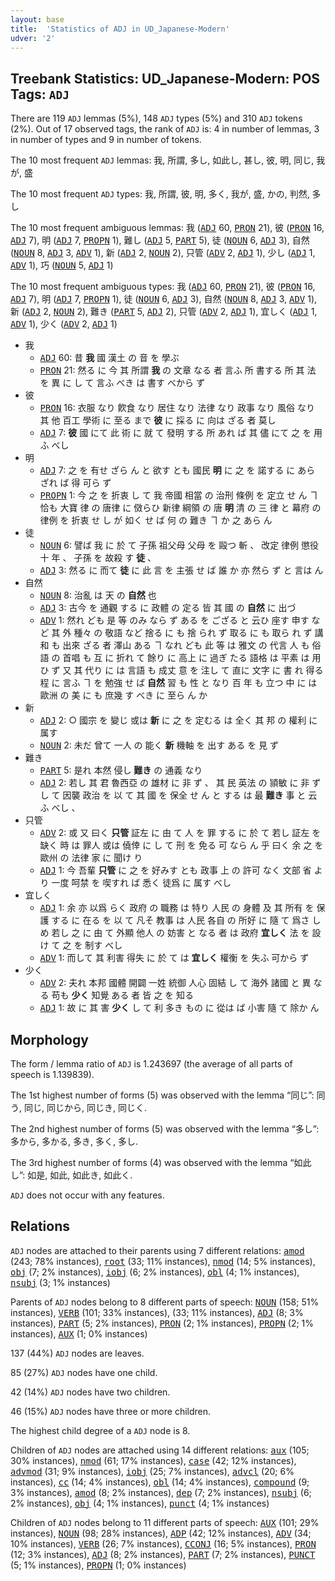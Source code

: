 ```yaml
---
layout: base
title:  'Statistics of ADJ in UD_Japanese-Modern'
udver: '2'
---
```


## Treebank Statistics: UD_Japanese-Modern: POS Tags: `ADJ`

There are 119 `ADJ` lemmas (5%), 148 `ADJ` types (5%) and 310 `ADJ` tokens (2%).
Out of 17 observed tags, the rank of `ADJ` is: 4 in number of lemmas, 3 in number of types and 9 in number of tokens.

The 10 most frequent `ADJ` lemmas: 我, 所謂, 多し, 如此し, 甚し, 彼, 明, 同じ, 我が, 盛

The 10 most frequent `ADJ` types:  我, 所謂, 彼, 明, 多く, 我が, 盛, かの, 判然, 多し

The 10 most frequent ambiguous lemmas: 我 (<tt><a href="ja_modern-pos-ADJ.html">ADJ</a></tt> 60, <tt><a href="ja_modern-pos-PRON.html">PRON</a></tt> 21), 彼 (<tt><a href="ja_modern-pos-PRON.html">PRON</a></tt> 16, <tt><a href="ja_modern-pos-ADJ.html">ADJ</a></tt> 7), 明 (<tt><a href="ja_modern-pos-ADJ.html">ADJ</a></tt> 7, <tt><a href="ja_modern-pos-PROPN.html">PROPN</a></tt> 1), 難し (<tt><a href="ja_modern-pos-ADJ.html">ADJ</a></tt> 5, <tt><a href="ja_modern-pos-PART.html">PART</a></tt> 5), 徒 (<tt><a href="ja_modern-pos-NOUN.html">NOUN</a></tt> 6, <tt><a href="ja_modern-pos-ADJ.html">ADJ</a></tt> 3), 自然 (<tt><a href="ja_modern-pos-NOUN.html">NOUN</a></tt> 8, <tt><a href="ja_modern-pos-ADJ.html">ADJ</a></tt> 3, <tt><a href="ja_modern-pos-ADV.html">ADV</a></tt> 1), 新 (<tt><a href="ja_modern-pos-ADJ.html">ADJ</a></tt> 2, <tt><a href="ja_modern-pos-NOUN.html">NOUN</a></tt> 2), 只管 (<tt><a href="ja_modern-pos-ADV.html">ADV</a></tt> 2, <tt><a href="ja_modern-pos-ADJ.html">ADJ</a></tt> 1), 少し (<tt><a href="ja_modern-pos-ADJ.html">ADJ</a></tt> 1, <tt><a href="ja_modern-pos-ADV.html">ADV</a></tt> 1), 巧 (<tt><a href="ja_modern-pos-NOUN.html">NOUN</a></tt> 5, <tt><a href="ja_modern-pos-ADJ.html">ADJ</a></tt> 1)

The 10 most frequent ambiguous types:  我 (<tt><a href="ja_modern-pos-ADJ.html">ADJ</a></tt> 60, <tt><a href="ja_modern-pos-PRON.html">PRON</a></tt> 21), 彼 (<tt><a href="ja_modern-pos-PRON.html">PRON</a></tt> 16, <tt><a href="ja_modern-pos-ADJ.html">ADJ</a></tt> 7), 明 (<tt><a href="ja_modern-pos-ADJ.html">ADJ</a></tt> 7, <tt><a href="ja_modern-pos-PROPN.html">PROPN</a></tt> 1), 徒 (<tt><a href="ja_modern-pos-NOUN.html">NOUN</a></tt> 6, <tt><a href="ja_modern-pos-ADJ.html">ADJ</a></tt> 3), 自然 (<tt><a href="ja_modern-pos-NOUN.html">NOUN</a></tt> 8, <tt><a href="ja_modern-pos-ADJ.html">ADJ</a></tt> 3, <tt><a href="ja_modern-pos-ADV.html">ADV</a></tt> 1), 新 (<tt><a href="ja_modern-pos-ADJ.html">ADJ</a></tt> 2, <tt><a href="ja_modern-pos-NOUN.html">NOUN</a></tt> 2), 難き (<tt><a href="ja_modern-pos-PART.html">PART</a></tt> 5, <tt><a href="ja_modern-pos-ADJ.html">ADJ</a></tt> 2), 只管 (<tt><a href="ja_modern-pos-ADV.html">ADV</a></tt> 2, <tt><a href="ja_modern-pos-ADJ.html">ADJ</a></tt> 1), 宜しく (<tt><a href="ja_modern-pos-ADJ.html">ADJ</a></tt> 1, <tt><a href="ja_modern-pos-ADV.html">ADV</a></tt> 1), 少く (<tt><a href="ja_modern-pos-ADV.html">ADV</a></tt> 2, <tt><a href="ja_modern-pos-ADJ.html">ADJ</a></tt> 1)


* 我
  * <tt><a href="ja_modern-pos-ADJ.html">ADJ</a></tt> 60: 昔 <b>我</b> 國 漢土 の 音 を 學ぶ
  * <tt><a href="ja_modern-pos-PRON.html">PRON</a></tt> 21: 然る に 今 其 所謂 <b>我</b> の 文章 なる 者 言ふ 所 書する 所 其 法 を 異 に し て 言ふ べき は 書す べから ず
* 彼
  * <tt><a href="ja_modern-pos-PRON.html">PRON</a></tt> 16: 衣服 なり 飮食 なり 居住 なり 法律 なり 政事 なり 風俗 なり 其 他 百工 學術 に 至る まで <b>彼</b> に 採る に 向は ざる 者 莫し
  * <tt><a href="ja_modern-pos-ADJ.html">ADJ</a></tt> 7: <b>彼</b> 國 にて 此 術 に 就 て 發明 する 所 あれ ば 其 儘 にて 之 を 用ふ べし
* 明
  * <tt><a href="ja_modern-pos-ADJ.html">ADJ</a></tt> 7: 之 を 有せ ざら ん と 欲す とも 國民 <b>明</b> に 之 を 諾する に あら ざれ ば 得 可ら ず
  * <tt><a href="ja_modern-pos-PROPN.html">PROPN</a></tt> 1: 今 之 を 折衷 し て 我 帝國 相當 の 治刑 條例 を 定立 せ ん ヿ 恰も 大寶 律 の 唐律 に 傚らひ 新律 綱領 の 唐 <b>明</b> 清 の 三 律 と 幕府 の 律例 を 折衷 せ し が 如く せ ば 何 の 難き ヿ か 之 あら ん
* 徒
  * <tt><a href="ja_modern-pos-NOUN.html">NOUN</a></tt> 6: 譬ば 我 に 於 て 子孫 祖父母 父母 を 毆つ 斬 、 改定 律例 懲役 十 年 、 子孫 を 故殺 す <b>徒</b> 、
  * <tt><a href="ja_modern-pos-ADJ.html">ADJ</a></tt> 3: 然る に 而て <b>徒</b> に 此 言 を 主張 せ ば 誰 か 亦 然ら ず と 言は ん
* 自然
  * <tt><a href="ja_modern-pos-NOUN.html">NOUN</a></tt> 8: 治亂 は 天 の <b>自然</b> 也
  * <tt><a href="ja_modern-pos-ADJ.html">ADJ</a></tt> 3: 古今 を 通觀 する に 政體 の 定る 皆 其 國 の <b>自然</b> に 出づ
  * <tt><a href="ja_modern-pos-ADV.html">ADV</a></tt> 1: 然れ ども 是 等 のみ なら ず ある を ござる と 云ひ 座す 申す など 其 外 種々 の 敬語 など 捨る に も 捨 られ ず 取る に も 取ら れ ず 講和 も 出來 ざる 者 澤山 ある ヿ なれ ども 此 等 は 雅文 の 代言 人 も 俗語 の 首唱 も 互 に 折れ て 餘り に 高上 に 過ぎ たる 語格 は 平素 は 用ひ ず 又 其 代り に は 言語 も 成丈 意 を 注し て 直に 文字 に 書 れ 得る 程 に 言ふ ヿ を 勉強 せ ば <b>自然</b> 習 も 性 と なり 百 年 も 立つ 中 に は 歐洲 の 美 に も 庶幾 す べき に 至ら ん か
* 新
  * <tt><a href="ja_modern-pos-ADJ.html">ADJ</a></tt> 2: ○ 國宗 を 變じ 或は <b>新</b> に 之 を 定むる は 全く 其 邦 の 權利 に 属す
  * <tt><a href="ja_modern-pos-NOUN.html">NOUN</a></tt> 2: 未だ 曾て 一人 の 能く <b>新</b> 機軸 を 出す ある を 見 ず
* 難き
  * <tt><a href="ja_modern-pos-PART.html">PART</a></tt> 5: 是れ 本然 侵し <b>難き</b> の 通義 なり
  * <tt><a href="ja_modern-pos-ADJ.html">ADJ</a></tt> 2: 若し 其 君 魯西亞 の 雄材 に 非 ず 、 其 民 英法 の 頴敏 に 非 ず し て 因襲 政治 を 以 て 其 國 を 保全 せ ん と する は 最 <b>難き</b> 事 と 云ふ べし 、
* 只管
  * <tt><a href="ja_modern-pos-ADV.html">ADV</a></tt> 2: 或 又 曰く <b>只管</b> 証左 に 由 て 人 を 罪 する に 於 て 若し 証左 を 缺く 時 は 罪人 或は 僥倖 に し て 刑 を 免る 可 なら ん 乎 曰く 余 之 を 歐州 の 法律 家 に 聞け り
  * <tt><a href="ja_modern-pos-ADJ.html">ADJ</a></tt> 1: 今 吾輩 <b>只管</b> に 之 を 好みす とも 政事 上 の 許可 なく 文部 省 より 一度 呵禁 を 喫すれ ば 悉く 徒爲 に 属す べし
* 宜しく
  * <tt><a href="ja_modern-pos-ADJ.html">ADJ</a></tt> 1: 余 亦 以爲 らく 政府 の 職務 は 特り 人民 の 身體 及 其 所有 を 保護 する に 在る を 以 て 凡そ 教事 は 人民 各自 の 所好 に 隨 て 爲さ しめ 若し 之 に 由 て 外顯 他人 の 妨害 と なる 者 は 政府 <b>宜しく</b> 法 を 設け て 之 を 制す べし
  * <tt><a href="ja_modern-pos-ADV.html">ADV</a></tt> 1: 而して 其 利害 得失 に 於 て は <b>宜しく</b> 權衡 を 失ふ 可から ず
* 少く
  * <tt><a href="ja_modern-pos-ADV.html">ADV</a></tt> 2: 夫れ 本邦 國體 開闢 一姓 統御 人心 固結 し て 海外 諸國 と 異 なる 苟も <b>少く</b> 知覺 ある 者 皆 之 を 知る
  * <tt><a href="ja_modern-pos-ADJ.html">ADJ</a></tt> 1: 故 に 其 害 <b>少く</b> し て 利 多き もの に 從は ば 小害 隨 て 除か ん

## Morphology

The form / lemma ratio of `ADJ` is 1.243697 (the average of all parts of speech is 1.139839).

The 1st highest number of forms (5) was observed with the lemma “同じ”: 同う, 同じ, 同じから, 同じき, 同じく.

The 2nd highest number of forms (5) was observed with the lemma “多し”: 多から, 多かる, 多き, 多く, 多し.

The 3rd highest number of forms (4) was observed with the lemma “如此し”: 如是, 如此, 如此き, 如此く.

`ADJ` does not occur with any features.


## Relations

`ADJ` nodes are attached to their parents using 7 different relations: <tt><a href="ja_modern-dep-amod.html">amod</a></tt> (243; 78% instances), <tt><a href="ja_modern-dep-root.html">root</a></tt> (33; 11% instances), <tt><a href="ja_modern-dep-nmod.html">nmod</a></tt> (14; 5% instances), <tt><a href="ja_modern-dep-obj.html">obj</a></tt> (7; 2% instances), <tt><a href="ja_modern-dep-iobj.html">iobj</a></tt> (6; 2% instances), <tt><a href="ja_modern-dep-obl.html">obl</a></tt> (4; 1% instances), <tt><a href="ja_modern-dep-nsubj.html">nsubj</a></tt> (3; 1% instances)

Parents of `ADJ` nodes belong to 8 different parts of speech: <tt><a href="ja_modern-pos-NOUN.html">NOUN</a></tt> (158; 51% instances), <tt><a href="ja_modern-pos-VERB.html">VERB</a></tt> (101; 33% instances),  (33; 11% instances), <tt><a href="ja_modern-pos-ADJ.html">ADJ</a></tt> (8; 3% instances), <tt><a href="ja_modern-pos-PART.html">PART</a></tt> (5; 2% instances), <tt><a href="ja_modern-pos-PRON.html">PRON</a></tt> (2; 1% instances), <tt><a href="ja_modern-pos-PROPN.html">PROPN</a></tt> (2; 1% instances), <tt><a href="ja_modern-pos-AUX.html">AUX</a></tt> (1; 0% instances)

137 (44%) `ADJ` nodes are leaves.

85 (27%) `ADJ` nodes have one child.

42 (14%) `ADJ` nodes have two children.

46 (15%) `ADJ` nodes have three or more children.

The highest child degree of a `ADJ` node is 8.

Children of `ADJ` nodes are attached using 14 different relations: <tt><a href="ja_modern-dep-aux.html">aux</a></tt> (105; 30% instances), <tt><a href="ja_modern-dep-nmod.html">nmod</a></tt> (61; 17% instances), <tt><a href="ja_modern-dep-case.html">case</a></tt> (42; 12% instances), <tt><a href="ja_modern-dep-advmod.html">advmod</a></tt> (31; 9% instances), <tt><a href="ja_modern-dep-iobj.html">iobj</a></tt> (25; 7% instances), <tt><a href="ja_modern-dep-advcl.html">advcl</a></tt> (20; 6% instances), <tt><a href="ja_modern-dep-cc.html">cc</a></tt> (14; 4% instances), <tt><a href="ja_modern-dep-obl.html">obl</a></tt> (14; 4% instances), <tt><a href="ja_modern-dep-compound.html">compound</a></tt> (9; 3% instances), <tt><a href="ja_modern-dep-amod.html">amod</a></tt> (8; 2% instances), <tt><a href="ja_modern-dep-dep.html">dep</a></tt> (7; 2% instances), <tt><a href="ja_modern-dep-nsubj.html">nsubj</a></tt> (6; 2% instances), <tt><a href="ja_modern-dep-obj.html">obj</a></tt> (4; 1% instances), <tt><a href="ja_modern-dep-punct.html">punct</a></tt> (4; 1% instances)

Children of `ADJ` nodes belong to 11 different parts of speech: <tt><a href="ja_modern-pos-AUX.html">AUX</a></tt> (101; 29% instances), <tt><a href="ja_modern-pos-NOUN.html">NOUN</a></tt> (98; 28% instances), <tt><a href="ja_modern-pos-ADP.html">ADP</a></tt> (42; 12% instances), <tt><a href="ja_modern-pos-ADV.html">ADV</a></tt> (34; 10% instances), <tt><a href="ja_modern-pos-VERB.html">VERB</a></tt> (26; 7% instances), <tt><a href="ja_modern-pos-CCONJ.html">CCONJ</a></tt> (16; 5% instances), <tt><a href="ja_modern-pos-PRON.html">PRON</a></tt> (12; 3% instances), <tt><a href="ja_modern-pos-ADJ.html">ADJ</a></tt> (8; 2% instances), <tt><a href="ja_modern-pos-PART.html">PART</a></tt> (7; 2% instances), <tt><a href="ja_modern-pos-PUNCT.html">PUNCT</a></tt> (5; 1% instances), <tt><a href="ja_modern-pos-PROPN.html">PROPN</a></tt> (1; 0% instances)

